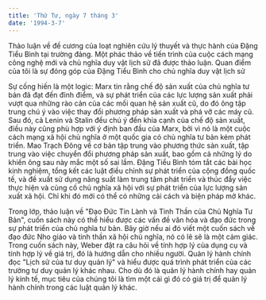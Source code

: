 ```yaml
---
title: 'Thứ Tư, ngày 7 tháng 3'
date: '1994-3-7'
---
```


Thảo luận về đề cương của loạt nghiên cứu lý thuyết và thực hành của Đặng Tiểu Bình tại trường đảng. Một phác thảo về tiến trình của cuộc cách mạng công nghệ mới và chủ nghĩa duy vật lịch sử đã được thảo luận. Quan điểm của tôi là sự đóng góp của Đặng Tiểu Bình cho chủ nghĩa duy vật lịch sử

Sự cống hiến là một logic: Marx tin rằng chế độ sản xuất của chủ nghĩa tư bản đã đạt đến đỉnh điểm, và sự phát triển của các lực lượng sản xuất phải vượt qua những rào cản của các mối quan hệ sản xuất cũ, do đó ông tập trung chú ý vào việc thay đổi phương pháp sản xuất và phá vỡ các máy cũ. Sau đó, cả Lenin và Stalin đều chú ý đến khía cạnh của chế độ sản xuất, điều này cũng phù hợp với ý định ban đầu của Marx, bởi vì nó là một cuộc cách mạng xã hội chủ nghĩa ở một quốc gia có chủ nghĩa tư bản kém phát triển. Mao Trạch Đông về cơ bản tập trung vào phương thức sản xuất, tập trung vào việc chuyển đổi phương pháp sản xuất, bao gồm cả những lý do khiến ông sau này mắc một số sai lầm. Đặng Tiểu Bình tóm tắt các bài học kinh nghiệm, tổng kết các luật điều chỉnh sự phát triển của cộng đồng quốc tế, và đề xuất sử dụng năng suất làm trung tâm phát triển và thúc đẩy việc thực hiện và củng cố chủ nghĩa xã hội với sự phát triển của lực lượng sản xuất xã hội. Chỉ khi đó mới có thể có những cải cách và biện pháp mở khác.

Trong lớp, thảo luận về "Đạo Đức Tin Lành và Tinh Thần của Chủ Nghĩa Tư Bản", cuốn sách này có thể hiểu được các vấn đề văn hóa và đạo đức trong sự phát triển của chủ nghĩa tư bản. Bây giờ nếu ai đó viết một cuốn sách về đạo đức Nho giáo và tinh thần xã hội chủ nghĩa, nó có lẽ sẽ là một cảm giác. Trong cuốn sách này, Weber đặt ra câu hỏi về tính hợp lý của dụng cụ và tính hợp lý về giá trị, đó là hướng dẫn cho nhiều người. Quản lý hành chính đọc "Lịch sử của tư duy quản lý" và hiểu được quá trình phát triển của các trường tư duy quản lý khác nhau. Cho dù đó là quản lý hành chính hay quản lý kinh tế, mục tiêu của chúng tôi là tìm một cái gì đó có giá trị để quản lý hành chính trong các luật quản lý khác.

